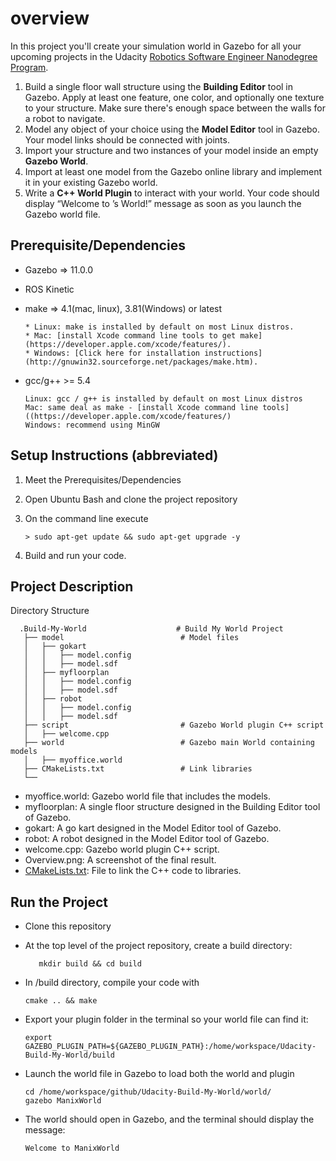 # overview
In this project you'll create your simulation world in Gazebo for all your upcoming projects in the Udacity [Robotics Software Engineer Nanodegree Program](https://classroom.udacity.com/nanodegrees/nd209/dashboard/overview).

1. Build a single floor wall structure using the **Building Editor** tool in Gazebo. Apply at least one feature, one color, and optionally one texture to your structure. Make sure there's enough space between the walls for a robot to navigate.
2. Model any object of your choice using the **Model Editor** tool in Gazebo. Your model links should be connected with joints.
3. Import your structure and two instances of your model inside an empty **Gazebo World**.
4. Import at least one model from the Gazebo online library and implement it in your existing Gazebo world.
5. Write a **C++ World Plugin** to interact with your world. Your code should display “Welcome to ’s World!” message as soon as you launch the Gazebo world file.

## Prerequisite/Dependencies

* Gazebo => 11.0.0
* ROS Kinetic
* make => 4.1(mac, linux), 3.81(Windows) or latest

      * Linux: make is installed by default on most Linux distros.
      * Mac: [install Xcode command line tools to get make](https://developer.apple.com/xcode/features/).
      * Windows: [Click here for installation instructions](http://gnuwin32.sourceforge.net/packages/make.htm).
      
* gcc/g++ >= 5.4

      Linux: gcc / g++ is installed by default on most Linux distros
      Mac: same deal as make - [install Xcode command line tools]((https://developer.apple.com/xcode/features/)
      Windows: recommend using MinGW
## Setup Instructions (abbreviated)

1. Meet the Prerequisites/Dependencies
2. Open Ubuntu Bash and clone the project repository
3. On the command line execute

       > sudo apt-get update && sudo apt-get upgrade -y
4. Build and run your code.
## Project Description
Directory Structure

      .Build-My-World                    # Build My World Project 
       ├── model                          # Model files 
       │   ├── gokart
       │   │   ├── model.config
       │   │   ├── model.sdf
       │   ├── myfloorplan
       │   │   ├── model.config
       │   │   ├── model.sdf
       │   ├── robot
       │   │   ├── model.config
       │   │   ├── model.sdf
       ├── script                         # Gazebo World plugin C++ script      
       │   ├── welcome.cpp
       ├── world                          # Gazebo main World containing models 
       │   ├── myoffice.world
       ├── CMakeLists.txt                 # Link libraries 
       └──   
* myoffice.world: Gazebo world file that includes the models.
* myfloorplan: A single floor structure designed in the Building Editor tool of Gazebo.
* gokart: A go kart designed in the Model Editor tool of Gazebo.
* robot: A robot designed in the Model Editor tool of Gazebo.
* welcome.cpp: Gazebo world plugin C++ script.
* Overview.png: A screenshot of the final result.
* [CMakeLists.txt](https://github.com/Manish396/Udacity-Build_My_world-P1/blob/master/CMakeLists.txt): File to link the C++ code to libraries.
## Run the Project
* Clone this repository
* At the top level of the project repository, create a build directory:

         mkdir build && cd build
* In /build directory, compile your code with

      cmake .. && make
* Export your plugin folder in the terminal so your world file can find it:

      export GAZEBO_PLUGIN_PATH=${GAZEBO_PLUGIN_PATH}:/home/workspace/Udacity-Build-My-World/build
* Launch the world file in Gazebo to load both the world and plugin

      cd /home/workspace/github/Udacity-Build-My-World/world/
      gazebo ManixWorld
* The world should open in Gazebo, and the terminal should display the message:

      Welcome to ManixWorld
